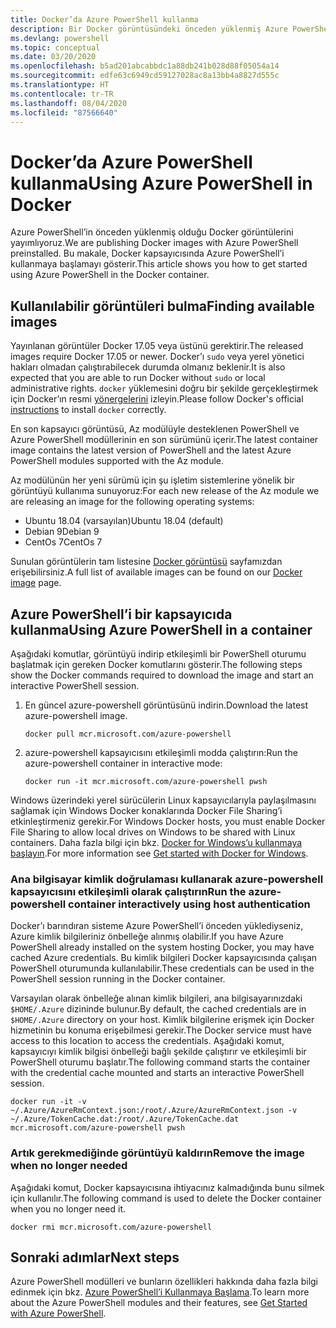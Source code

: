 ```yaml
---
title: Docker’da Azure PowerShell kullanma
description: Bir Docker görüntüsündeki önceden yüklenmiş Azure PowerShell’i kullanma.
ms.devlang: powershell
ms.topic: conceptual
ms.date: 03/20/2020
ms.openlocfilehash: b5ad201abcabbdc1a88db241b028d88f05054a14
ms.sourcegitcommit: edfe63c6949cd59127028ac8a13bb4a8827d555c
ms.translationtype: HT
ms.contentlocale: tr-TR
ms.lasthandoff: 08/04/2020
ms.locfileid: "87566640"
---
```

# <a name="using-azure-powershell-in-docker"></a><span data-ttu-id="0aac8-103">Docker’da Azure PowerShell kullanma</span><span class="sxs-lookup"><span data-stu-id="0aac8-103">Using Azure PowerShell in Docker</span></span>

<span data-ttu-id="0aac8-104">Azure PowerShell’in önceden yüklenmiş olduğu Docker görüntülerini yayımlıyoruz.</span><span class="sxs-lookup"><span data-stu-id="0aac8-104">We are publishing Docker images with Azure PowerShell preinstalled.</span></span> <span data-ttu-id="0aac8-105">Bu makale, Docker kapsayıcısında Azure PowerShell’i kullanmaya başlamayı gösterir.</span><span class="sxs-lookup"><span data-stu-id="0aac8-105">This article shows you how to get started using Azure PowerShell in the Docker container.</span></span>

## <a name="finding-available-images"></a><span data-ttu-id="0aac8-106">Kullanılabilir görüntüleri bulma</span><span class="sxs-lookup"><span data-stu-id="0aac8-106">Finding available images</span></span>

<span data-ttu-id="0aac8-107">Yayınlanan görüntüler Docker 17.05 veya üstünü gerektirir.</span><span class="sxs-lookup"><span data-stu-id="0aac8-107">The released images require Docker 17.05 or newer.</span></span> <span data-ttu-id="0aac8-108">Docker’ı `sudo` veya yerel yönetici hakları olmadan çalıştırabilecek durumda olmanız beklenir.</span><span class="sxs-lookup"><span data-stu-id="0aac8-108">It is also expected that you are able to run Docker without `sudo` or local administrative rights.</span></span> <span data-ttu-id="0aac8-109">`docker` yüklemesini doğru bir şekilde gerçekleştirmek için Docker’ın resmi [yönergelerini][install] izleyin.</span><span class="sxs-lookup"><span data-stu-id="0aac8-109">Please follow Docker's official [instructions][install] to install `docker` correctly.</span></span>

<span data-ttu-id="0aac8-110">En son kapsayıcı görüntüsü, Az modülüyle desteklenen PowerShell ve Azure PowerShell modüllerinin en son sürümünü içerir.</span><span class="sxs-lookup"><span data-stu-id="0aac8-110">The latest container image contains the latest version of PowerShell and the latest Azure PowerShell modules supported with the Az module.</span></span>

<span data-ttu-id="0aac8-111">Az modülünün her yeni sürümü için şu işletim sistemlerine yönelik bir görüntüyü kullanıma sunuyoruz:</span><span class="sxs-lookup"><span data-stu-id="0aac8-111">For each new release of the Az module we are releasing an image for the following operating systems:</span></span>

- <span data-ttu-id="0aac8-112">Ubuntu 18.04 (varsayılan)</span><span class="sxs-lookup"><span data-stu-id="0aac8-112">Ubuntu 18.04 (default)</span></span>
- <span data-ttu-id="0aac8-113">Debian 9</span><span class="sxs-lookup"><span data-stu-id="0aac8-113">Debian 9</span></span>
- <span data-ttu-id="0aac8-114">CentOs 7</span><span class="sxs-lookup"><span data-stu-id="0aac8-114">CentOs 7</span></span>

<span data-ttu-id="0aac8-115">Sunulan görüntülerin tam listesine [Docker görüntüsü][az image] sayfamızdan erişebilirsiniz.</span><span class="sxs-lookup"><span data-stu-id="0aac8-115">A full list of available images can be found on our [Docker image][az image] page.</span></span>

## <a name="using-azure-powershell-in-a-container"></a><span data-ttu-id="0aac8-116">Azure PowerShell’i bir kapsayıcıda kullanma</span><span class="sxs-lookup"><span data-stu-id="0aac8-116">Using Azure PowerShell in a container</span></span>

<span data-ttu-id="0aac8-117">Aşağıdaki komutlar, görüntüyü indirip etkileşimli bir PowerShell oturumu başlatmak için gereken Docker komutlarını gösterir.</span><span class="sxs-lookup"><span data-stu-id="0aac8-117">The following steps show the Docker commands required to download the image and start an interactive PowerShell session.</span></span>

1. <span data-ttu-id="0aac8-118">En güncel azure-powershell görüntüsünü indirin.</span><span class="sxs-lookup"><span data-stu-id="0aac8-118">Download the latest azure-powershell image.</span></span>

   ```console
   docker pull mcr.microsoft.com/azure-powershell
   ```

1. <span data-ttu-id="0aac8-119">azure-powershell kapsayıcısını etkileşimli modda çalıştırın:</span><span class="sxs-lookup"><span data-stu-id="0aac8-119">Run the azure-powershell container in interactive mode:</span></span>

   ```console
   docker run -it mcr.microsoft.com/azure-powershell pwsh
   ```

<span data-ttu-id="0aac8-120">Windows üzerindeki yerel sürücülerin Linux kapsayıcılarıyla paylaşılmasını sağlamak için Windows Docker konaklarında Docker File Sharing’i etkinleştirmeniz gerekir.</span><span class="sxs-lookup"><span data-stu-id="0aac8-120">For Windows Docker hosts, you must enable Docker File Sharing to allow local drives on Windows to be shared with Linux containers.</span></span> <span data-ttu-id="0aac8-121">Daha fazla bilgi için bkz. [Docker for Windows’u kullanmaya başlayın][file-sharing].</span><span class="sxs-lookup"><span data-stu-id="0aac8-121">For more information see [Get started with Docker for Windows][file-sharing].</span></span>

### <a name="run-the-azure-powershell-container-interactively-using-host-authentication"></a><span data-ttu-id="0aac8-122">Ana bilgisayar kimlik doğrulaması kullanarak azure-powershell kapsayıcısını etkileşimli olarak çalıştırın</span><span class="sxs-lookup"><span data-stu-id="0aac8-122">Run the azure-powershell container interactively using host authentication</span></span>

<span data-ttu-id="0aac8-123">Docker’ı barındıran sisteme Azure PowerShell’i önceden yüklediyseniz, Azure kimlik bilgileriniz önbelleğe alınmış olabilir.</span><span class="sxs-lookup"><span data-stu-id="0aac8-123">If you have Azure PowerShell already installed on the system hosting Docker, you may have cached Azure credentials.</span></span> <span data-ttu-id="0aac8-124">Bu kimlik bilgileri Docker kapsayıcısında çalışan PowerShell oturumunda kullanılabilir.</span><span class="sxs-lookup"><span data-stu-id="0aac8-124">These credentials can be used in the PowerShell session running in the Docker container.</span></span>

<span data-ttu-id="0aac8-125">Varsayılan olarak önbelleğe alınan kimlik bilgileri, ana bilgisayarınızdaki `$HOME/.Azure` dizininde bulunur.</span><span class="sxs-lookup"><span data-stu-id="0aac8-125">By default, the cached credentials are in `$HOME/.Azure` directory on your host.</span></span> <span data-ttu-id="0aac8-126">Kimlik bilgilerine erişmek için Docker hizmetinin bu konuma erişebilmesi gerekir.</span><span class="sxs-lookup"><span data-stu-id="0aac8-126">The Docker service must have access to this location to access the credentials.</span></span> <span data-ttu-id="0aac8-127">Aşağıdaki komut, kapsayıcıyı kimlik bilgisi önbelleği bağlı şekilde çalıştırır ve etkileşimli bir PowerShell oturumu başlatır.</span><span class="sxs-lookup"><span data-stu-id="0aac8-127">The following command starts the container with the credential cache mounted and starts an interactive PowerShell session.</span></span>

```console
docker run -it -v ~/.Azure/AzureRmContext.json:/root/.Azure/AzureRmContext.json -v ~/.Azure/TokenCache.dat:/root/.Azure/TokenCache.dat mcr.microsoft.com/azure-powershell pwsh
```

### <a name="remove-the-image-when-no-longer-needed"></a><span data-ttu-id="0aac8-128">Artık gerekmediğinde görüntüyü kaldırın</span><span class="sxs-lookup"><span data-stu-id="0aac8-128">Remove the image when no longer needed</span></span>

<span data-ttu-id="0aac8-129">Aşağıdaki komut, Docker kapsayıcısına ihtiyacınız kalmadığında bunu silmek için kullanılır.</span><span class="sxs-lookup"><span data-stu-id="0aac8-129">The following command is used to delete the Docker container when you no longer need it.</span></span>

```console
docker rmi mcr.microsoft.com/azure-powershell
```

## <a name="next-steps"></a><span data-ttu-id="0aac8-130">Sonraki adımlar</span><span class="sxs-lookup"><span data-stu-id="0aac8-130">Next steps</span></span>

<span data-ttu-id="0aac8-131">Azure PowerShell modülleri ve bunların özellikleri hakkında daha fazla bilgi edinmek için bkz. [Azure PowerShell’i Kullanmaya Başlama](get-started-azureps.md).</span><span class="sxs-lookup"><span data-stu-id="0aac8-131">To learn more about the Azure PowerShell modules and their features, see [Get Started with Azure PowerShell](get-started-azureps.md).</span></span>

<!-- link references -->
[install]: https://docs.docker.com/engine/installation/
[powershell image]: https://hub.docker.com/_/microsoft-powershell
[az image]: https://hub.docker.com/_/microsoft-azure-powershell
[file-sharing]: https://docs.docker.com/docker-for-windows/#file-sharing
